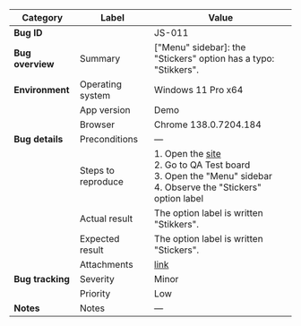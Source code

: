| **Category** | **Label** | **Value** |
|---|---|---|
| **Bug ID** |  | JS-011 |
| **Bug overview** | Summary | ["Menu" sidebar]: the "Stickers" option has a typo: "Stikkers". |
| **Environment** | Operating system | Windows 11 Pro x64 |
|  | App version | Demo |
|  | Browser | Chrome 138.0.7204.184 |
| **Bug details** | Preconditions | — |
|  | Steps to reproduce | 1. Open the [site](https://mate-academy-images.s3.eu-central-1.amazonaws.com/c8907025538486ce4c46981003fc83bc_da130fe234.png)<br>2. Go to QA Test board<br>3. Open the "Menu" sidebar<br>4. Observe the "Stickers" option label |
|  | Actual result | The option label is written "Stikkers". |
|  | Expected result | The option label is written "Stickers". |
|  | Attachments | [link](https://github.com/Roksolana-K/qa-portfolio/blob/main/bugs-from-screenshot/attachments/JS-011.png) |
| **Bug tracking** | Severity | Minor |
|  | Priority | Low |
| **Notes** | Notes | — |


